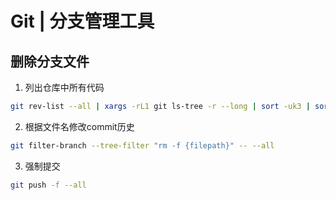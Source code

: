 # Git | 分支管理工具

## 删除分支文件

1. 列出仓库中所有代码

```bash
git rev-list --all | xargs -rL1 git ls-tree -r --long | sort -uk3 | sort -rnk4 | head -10
```

2. 根据文件名修改commit历史

```bash
git filter-branch --tree-filter "rm -f {filepath}" -- --all
```
3. 强制提交

```bash
git push -f --all
```
